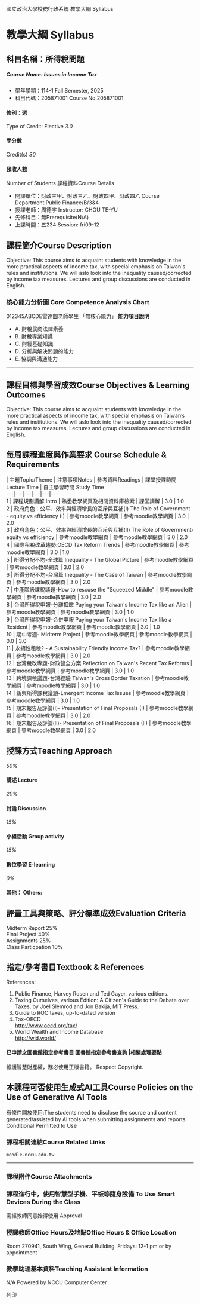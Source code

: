 國立政治大學校務行政系統 教學大綱 Syllabus
# 教學大綱 Syllabus
##  科目名稱：所得稅問題
#####  Course Name: Issues in Income Tax
  * 學年學期：114-1 Fall Semester, 2025 
  * 科目代碼：205871001 Course No.205871001


#### 修別：選
Type of Credit: Elective 
_3.0_
#### 學分數
Credit(s)
_30_
#### 預收人數
Number of Students
課程資料Course Details
  * 開課單位：財政三甲、財政三乙、財政四甲、財政四乙 Course Department:Public Finance/B/3&4 
  * 授課老師：周德宇 Instructor: CHOU TE-YU 
  * 先修科目：無Prerequisite(N/A)
  * 上課時間：五234 Session: fri09-12 


##  課程簡介Course Description
Objective: This course aims to acquaint students with knowledge in the more practical aspects of income tax, with special emphasis on Taiwan's rules and institutions. We will aslo look into the inequality caused/corrected by income tax measures. Lectures and group discussions are conducted in English.
###  核心能力分析圖 Core Competence Analysis Chart
012345ABCDE雷達圖老師學生
「無核心能力」 
**能力項目說明**
  * A. 財稅民商法律素養
  * B. 財稅專業知識
  * C. 財經基礎知識
  * D. 分析與解決問題的能力
  * E. 協調與溝通能力


* * *
##  課程目標與學習成效Course Objectives & Learning Outcomes 
Objective: This course aims to acquaint students with knowledge in the more practical aspects of income tax, with special emphasis on Taiwan’s rules and institutions. We will aslo look into the inequality caused/corrected by income tax measures. Lectures and group discussions are conducted in English.
##  每周課程進度與作業要求 Course Schedule & Requirements
|  主題Topic/Theme |  注意事項Notes |  參考資料Readings |  課堂授課時間 Lecture Time |  自主學習時間 Study Time  
---|---|---|---|---|---  
1 |  課程規劃講解 Intro |  熟悉教學網頁及相關資料庫檢索 |  課堂講解 |  3.0 |  1.0  
2 |  政府角色：公平、效率與經濟增長的互斥與互補(I) The Role of Government - equity vs efficiency (I) |  參考moodle教學網頁 |  參考moodle教學網頁 |  3.0 |  2.0  
3 |  政府角色：公平、效率與經濟增長的互斥與互補(II) The Role of Government-equity vs efficiency |  參考moodle教學網頁 |  參考moodle教學網頁 |  3.0 |  2.0  
4 |  國際租稅改革趨勢:OECD Tax Reform Trends |  參考moodle教學網頁 |  參考moodle教學網頁 |  3.0 |  1.0  
5 |  所得分配不均-全球篇 Inequality - The Global Picture |  參考moodle教學網頁 |  參考moodle教學網頁 |  3.0 |  2.0  
6 |  所得分配不均-台灣篇 Inequality - The Case of Taiwan |  參考moodle教學網頁 |  參考moodle教學網頁 |  3.0 |  2.0  
7 |  中產階級課稅議題-How to rescuse the "Squeezed Middle" |  參考moodle教學網頁 |  參考moodle教學網頁 |  3.0 |  2.0  
8 |  台灣所得稅申報-分離扣繳 Paying your Taiwan's Income Tax like an Alien |  參考moodle教學網頁 |  參考moodle教學網頁 |  3.0 |  1.0  
9 |  台灣所得稅申報-合併申報 Paying your Taiwan's Income Tax like a Resident |  參考moodle教學網頁 |  參考moodle教學網頁 |  3.0 |  1.0  
10 |  期中考週- Midterm Project |  參考moodle教學網頁 |  參考moodle教學網頁 |  0.0 |  3.0  
11 |  永續性租稅? - A Sustainability Friendly Income Tax? |  參考moodle教學網頁 |  參考moodle教學網頁 |  3.0 |  2.0  
12 |  台灣稅改專題-財政健全方案 Reflection on Taiwan's Recent Tax Reforms  |  參考moodle教學網頁 |  參考moodle教學網頁 |  3.0 |  1.0  
13 |  跨境課稅議題-台灣經驗 Taiwan's Cross Border Taxation |  參考moodle教學網頁 |  參考moodle教學網頁 |  3.0 |  1.0  
14 |  新興所得課稅議題-Emergent Income Tax Issues |  參考moodle教學網頁 |  參考moodle教學網頁 |  3.0 |  1.0  
15 |  期末報告及評論(I)- Presentation of Final Proposals (I)  |  參考moodle教學網頁 |  參考moodle教學網頁 |  3.0 |  2.0  
16 |  期末報告及評論(II)- Presentation of Final Proposals (II)  |  參考moodle教學網頁 |  參考moodle教學網頁 |  3.0 |  2.0  
##  授課方式Teaching Approach
_50%_
####  講述 Lecture
_20%_
####  討論 Discussion
_15%_
####  小組活動 Group activity
_15%_
####  數位學習 E-learning
_0%_
####  其他： Others:
##  評量工具與策略、評分標準成效Evaluation Criteria
Midterm Report 25%   
Final Project 40%   
Assignments 25%   
Class Particpation 10%
##  指定/參考書目Textbook & References
References:
1. Public Finance, Harvey Rosen and Ted Gayer, various editions.   
2. Taxing Ourselves, various Edition: A Citizen's Guide to the Debate over Taxes, by Joel Slemrod and Jon Bakija, MIT Press.   
3. Guide to ROC taxes, up-to-dated version  
4. Tax-OECD   
http://www.oecd.org/tax/   
5. World Wealth and Income Database   
http://wid.world/
####  已申請之圖書館指定參考書目  圖書館指定參考書查詢 |相關處理要點
維護智慧財產權，務必使用正版書籍。 Respect Copyright.
##  本課程可否使用生成式AI工具Course Policies on the Use of Generative AI Tools
有條件開放使用:The students need to disclose the source and content generated/assisted by AI tools when submitting assignments and reports.  Conditional Permitted to Use 
###  課程相關連結Course Related Links
```
moodle.nccu.edu.tw
```

* * *
###  課程附件Course Attachments
###  課程進行中，使用智慧型手機、平板等隨身設備 To Use Smart Devices During the Class
需經教師同意始得使用  Approval
###  授課教師Office Hours及地點Office Hours & Office Location
Room 270941, South Wing, General Building.
Fridays: 12-1 pm or by appointment
###  教學助理基本資料Teaching Assistant Information
N/A
Powered by NCCU Computer Center
  
列印
